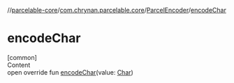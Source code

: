 //[parcelable-core](../../../index.md)/[com.chrynan.parcelable.core](../index.md)/[ParcelEncoder](index.md)/[encodeChar](encode-char.md)



# encodeChar  
[common]  
Content  
open override fun [encodeChar](encode-char.md)(value: [Char](https://kotlinlang.org/api/latest/jvm/stdlib/kotlin/-char/index.html))  




